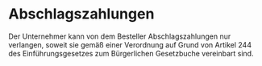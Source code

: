 # Abschlagszahlungen

Der Unternehmer kann von dem Besteller Abschlagszahlungen nur verlangen, soweit sie gemäß einer Verordnung auf Grund von Artikel 244 des Einführungsgesetzes zum Bürgerlichen Gesetzbuche vereinbart sind. 


